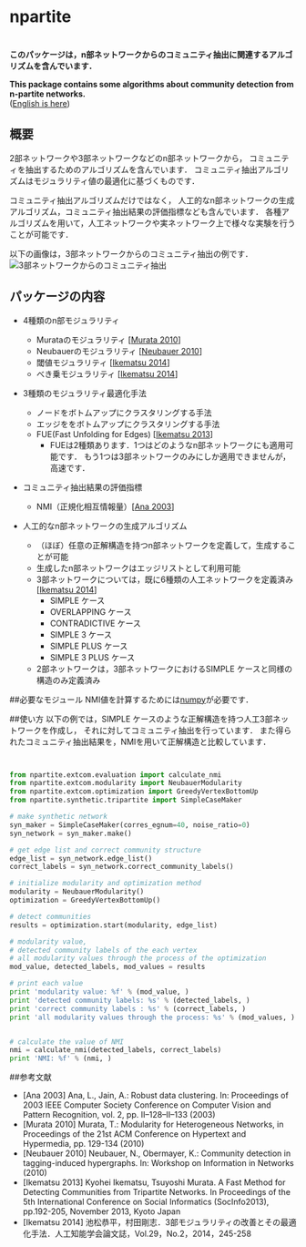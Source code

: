 # npartite
　  
**このパッケージは，n部ネットワークからのコミュニティ抽出に関連するアルゴリズムを含んでいます．**  

**This package contains some algorithms about community detection from n-partite networks.**  
([English is here](https://github.com/ike002jp/npartite/blob/master/README_en.md))

## 概要
2部ネットワークや3部ネットワークなどのn部ネットワークから，
コミュニティを抽出するためのアルゴリズムを含んでいます．
コミュニティ抽出アルゴリズムはモジュラリティ値の最適化に基づくものです．

コミュニティ抽出アルゴリズムだけではなく，
人工的なn部ネットワークの生成アルゴリズム，コミュニティ抽出結果の評価指標なども含んでいます．
各種アルゴリズムを用いて，人工ネットワークや実ネットワーク上で様々な実験を行うことが可能です．

以下の画像は，3部ネットワークからのコミュニティ抽出の例です．
![3部ネットワークからのコミュニティ抽出](https://raw2.github.com/ike002jp/npartite/master/community.png  "3部ネットワークからのコミュニティ抽出")

## パッケージの内容

* 4種類のn部モジュラリティ
    * Murataのモジュラリティ \[[Murata 2010](#Murata2010)\]
    * Neubauerのモジュラリティ \[[Neubauer 2010](#Neubauer2010)\]
    * 閾値モジュラリティ \[[Ikematsu 2014](#Ikematsu2014)\]
    * べき乗モジュラリティ \[[Ikematsu 2014](#Ikematsu2014)\]

* 3種類のモジュラリティ最適化手法
    * ノードをボトムアップにクラスタリングする手法
    * エッジををボトムアップにクラスタリングする手法
    * FUE(Fast Unfolding for Edges) \[[Ikematsu 2013](#Ikematsu2013)\]
        * FUEは2種類あります．1つはどのようなn部ネットワークにも適用可能です．
          もう1つは3部ネットワークのみにしか適用できませんが，高速です．

* コミュニティ抽出結果の評価指標
    * NMI（正規化相互情報量）\[[Ana 2003](#Ana2003)\]

* 人工的なn部ネットワークの生成アルゴリズム
    * （ほぼ）任意の正解構造を持つn部ネットワークを定義して，生成することが可能
    * 生成したn部ネットワークはエッジリストとして利用可能
    * 3部ネットワークについては，既に6種類の人工ネットワークを定義済み \[[Ikematsu 2014](#Ikematsu2014)\]
        * SIMPLE ケース
        * OVERLAPPING ケース
        * CONTRADICTIVE ケース
        * SIMPLE 3 ケース
        * SIMPLE PLUS ケース
        * SIMPLE 3 PLUS ケース
    * 2部ネットワークは，3部ネットワークにおけるSIMPLE ケースと同様の構造のみ定義済み

##必要なモジュール
NMI値を計算するためには[numpy](http://www.numpy.org/)が必要です．

##使い方
以下の例では，SIMPLE ケースのような正解構造を持つ人工3部ネットワークを作成し，
それに対してコミュニティ抽出を行っています．
また得られたコミュニティ抽出結果を，NMIを用いて正解構造と比較しています．

```python


from npartite.extcom.evaluation import calculate_nmi
from npartite.extcom.modularity import NeubauerModularity
from npartite.extcom.optimization import GreedyVertexBottomUp
from npartite.synthetic.tripartite import SimpleCaseMaker

# make synthetic network
syn_maker = SimpleCaseMaker(corres_egnum=40, noise_ratio=0)
syn_network = syn_maker.make()

# get edge list and correct community structure
edge_list = syn_network.edge_list()
correct_labels = syn_network.correct_community_labels()

# initialize modularity and optimization method
modularity = NeubauerModularity()
optimization = GreedyVertexBottomUp()

# detect communities
results = optimization.start(modularity, edge_list)

# modularity value, 
# detected community labels of the each vertex
# all modularity values through the process of the optimization 
mod_value, detected_labels, mod_values = results

# print each value
print 'modularity value: %f' % (mod_value, )
print 'detected community labels: %s' % (detected_labels, )
print 'correct community labels : %s' % (correct_labels, )
print 'all modularity values through the process: %s' % (mod_values, )


# calculate the value of NMI
nmi = calculate_nmi(detected_labels, correct_labels)
print 'NMI: %f' % (nmi, )

```

##参考文献
* <a name="Ana2003"></a> \[Ana 2003\] Ana, L., Jain, A.: Robust data clustering. In: Proceedings of 2003 IEEE Computer Society Conference on Computer Vision and Pattern Recognition, vol. 2, pp. II–128–II–133 (2003)
* <a name="Murata2010"></a> \[Murata 2010\] Murata, T.: Modularity for Heterogeneous Networks, in Proceedings of the 21st ACM Conference on Hypertext and Hypermedia, pp. 129-134 (2010)
* <a name="Neubauer2010"></a> \[Neubauer 2010\] Neubauer, N., Obermayer, K.: Community detection in tagging-induced hypergraphs. In: Workshop on Information in Networks (2010)
* <a name="Ikematsu2013"></a> \[Ikematsu 2013\] Kyohei Ikematsu, Tsuyoshi Murata. A Fast Method for Detecting Communities from Tripartite Networks.  In Proceedings of the 5th International Conference on Social Informatics (SocInfo2013), pp.192-205, November 2013, Kyoto Japan
* <a name="Ikematsu2014"></a> \[Ikematsu 2014\] 池松恭平，村田剛志．3部モジュラリティの改善とその最適化手法．人工知能学会論文誌，Vol.29，No.2，2014，245-258


